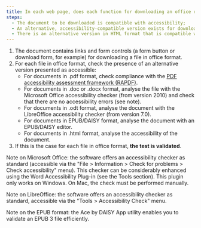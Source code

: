 ```yaml
---
title: In each web page, does each function for downloading an office document meet one of these conditions?
steps:
  - The document to be downloaded is compatible with accessibility;
  - An alternative, accessibility-compatible version exists for downloading;
  - There is an alternative version in HTML format that is compatible with accessibility.
---
```


1. The document contains links and form controls (a form button or download form, for example) for downloading a file in office format.
2. For each file in office format, check the presence of an alternative version presented as accessible:
   - For documents in .pdf format, check compliance with the [PDF accessibility assessment framework (RAPDF)](../rapdf1/index.html).
   - For documents in .doc or .docx format, analyse the file with the Microsoft Office accessibility checker (from version 2010) and check that there are no accessibility errors (see note).
   - For documents in .odt format, analyse the document with the LibreOffice accessibility checker (from version 7.0).
   - For documents in EPUB/DAISY format, analyse the document with an EPUB/DAISY editor.
   - For documents in .html format, analyse the accessibility of the document.
3. If this is the case for each file in office format, **the test is validated**.

Note on Microsoft Office: the software offers an accessibility checker as standard (accessible via the "File &gt; Information &gt; Check for problems &gt; Check accessibility" menu). This checker can be considerably enhanced using the Word Accessibility Plug-in (see the Tools section). This plugin only works on Windows. On Mac, the check must be performed manually.

Note on LibreOffice: the software offers an accessibility checker as standard, accessible via the "Tools &gt; Accessibility Check" menu. 

Note on the EPUB format: the Ace by DAISY App utility enables you to validate an EPUB 3 file efficiently.
